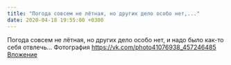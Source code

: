 ```yaml
---
title: "Погода совсем не лётная, но других дело особо нет,..."
date: 2020-04-18 19:55:00 +0300
---
```


Погода совсем не лётная, но других дело особо нет, и надо было как-то себя отвлечь...
Фотография
<a class="vk-attach" href="https://vk.com/photo41076938_457246485">https://vk.com/photo41076938_457246485</a>
<a class="vk-attach" href="https://vk.com/photo41076938_457246485">Вложение</a>
